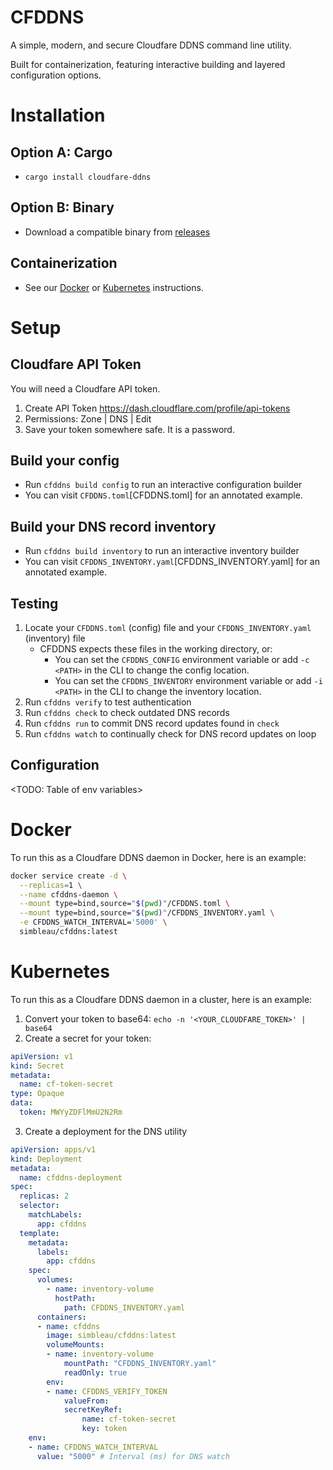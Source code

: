 # CFDDNS
A simple, modern, and secure Cloudfare DDNS command line utility.

Built for containerization, featuring interactive building and layered configuration options.

# Installation
## Option A: Cargo
- `cargo install cloudfare-ddns`
## Option B: Binary
- Download a compatible binary from [releases](https://github.com/simbleau/cloudfare-ddns/releases)
## Containerization
- See our [Docker](#docker) or [Kubernetes](#kubernetes) instructions.

# Setup
## Cloudfare API Token
You will need a Cloudfare API token.
1. Create API Token https://dash.cloudflare.com/profile/api-tokens
2. Permissions: Zone | DNS | Edit
3. Save your token somewhere safe. It is a password.

## Build your config
- Run `cfddns build config` to run an interactive configuration builder
- You can visit `CFDDNS.toml`[CFDDNS.toml] for an annotated example.

## Build your DNS record inventory
- Run `cfddns build inventory` to run an interactive inventory builder
- You can visit `CFDDNS_INVENTORY.yaml`[CFDDNS_INVENTORY.yaml] for an annotated example.

## Testing
1. Locate your `CFDDNS.toml` (config) file and your `CFDDNS_INVENTORY.yaml` (inventory) file
   - CFDDNS expects these files in the working directory, or:
     - You can set the `CFDDNS_CONFIG` environment variable or add `-c <PATH>` in the CLI to change the config location.
     - You can set the `CFDDNS_INVENTORY` environment variable or add `-i <PATH>` in the CLI to change the inventory location.
2. Run `cfddns verify` to test authentication
3. Run `cfddns check` to check outdated DNS records
4. Run `cfddns run` to commit DNS record updates found in `check`
5. Run `cfddns watch` to continually check for DNS record updates on loop

## Configuration
<TODO: Table of env variables>

# Docker
To run this as a Cloudfare DDNS daemon in Docker, here is an example:
```bash
docker service create -d \
  --replicas=1 \
  --name cfddns-daemon \
  --mount type=bind,source="$(pwd)"/CFDDNS.toml \
  --mount type=bind,source="$(pwd)"/CFDDNS_INVENTORY.yaml \
  -e CFDDNS_WATCH_INTERVAL='5000' \
  simbleau/cfddns:latest
```

# Kubernetes
To run this as a Cloudfare DDNS daemon in a cluster, here is an example:
1. Convert your token to base64: `echo -n '<YOUR_CLOUDFARE_TOKEN>' | base64`
2. Create a secret for your token:
```yaml
apiVersion: v1
kind: Secret
metadata:
  name: cf-token-secret
type: Opaque
data:
  token: MWYyZDFlMmU2N2Rm
```
3. Create a deployment for the DNS utility
```yaml
apiVersion: apps/v1
kind: Deployment
metadata:
  name: cfddns-deployment
spec:
  replicas: 2
  selector:
    matchLabels:
      app: cfddns
  template:
    metadata:
      labels:
        app: cfddns
    spec:
      volumes:
        - name: inventory-volume
          hostPath:
            path: CFDDNS_INVENTORY.yaml
      containers:
      - name: cfddns
        image: simbleau/cfddns:latest
        volumeMounts:
        - name: inventory-volume
            mountPath: "CFDDNS_INVENTORY.yaml"
            readOnly: true
        env:
        - name: CFDDNS_VERIFY_TOKEN
            valueFrom:
            secretKeyRef:
                name: cf-token-secret
                key: token
    env:
    - name: CFDDNS_WATCH_INTERVAL
      value: "5000" # Interval (ms) for DNS watch
```
